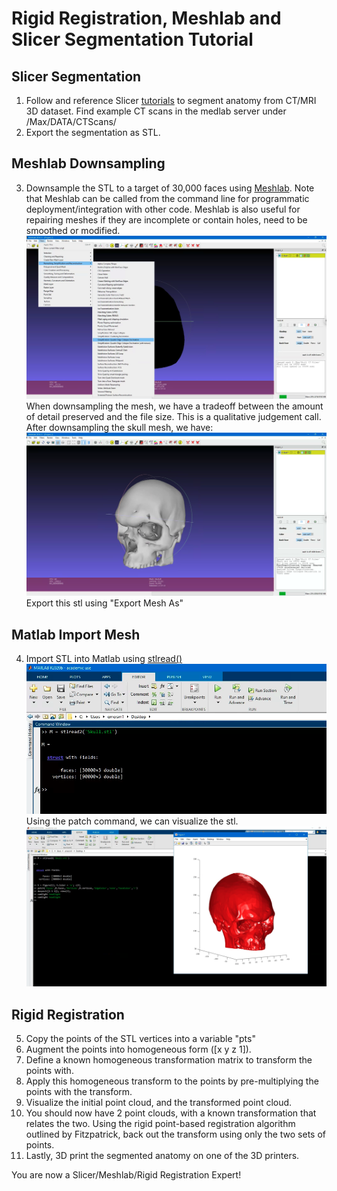 # Rigid Registration, Meshlab and Slicer Segmentation Tutorial

## Slicer Segmentation
1. Follow and reference Slicer [tutorials](https://slicer.readthedocs.io/en/latest/user_guide/image_segmentation.html) to segment anatomy from CT/MRI 3D dataset. Find example CT scans in the medlab server under /Max/DATA/CTScans/
2. Export the segmentation as STL.

## Meshlab Downsampling
3. Downsample the STL to a target of 30,000 faces using [Meshlab](https://www.meshlab.net/). Note that Meshlab can be called from the command line for programmatic deployment/integration with other code. Meshlab is also useful for repairing meshes if they are incomplete or contain holes, need to be smoothed or modified.
![meshlab_screenshot](/imgs/meshlab_downsample.png)
When downsampling the mesh, we have a tradeoff between the amount of detail preserved and the file size. This is a qualitative judgement call. After downsampling the skull mesh, we have:
![downsampled_skull](/imgs/downsampled_skull.png)
Export this stl using "Export Mesh As"

## Matlab Import Mesh
4. Import STL into Matlab using [stlread()](https://www.mathworks.com/matlabcentral/fileexchange/22409-stl-file-reader)
![mesh_matlab](/imgs/mesh_matlab.png)
Using the patch command, we can visualize the stl.
![render_mesh_matlab](/imgs/render_mesh_matlab.png)

## Rigid Registration
5. Copy the points of the STL vertices into a variable "pts"
6. Augment the points into homogeneous form ([x y z 1]).
7. Define a known homogeneous transformation matrix to transform the points with.
8. Apply this homogeneous transform to the points by pre-multiplying the points with the transform.
9. Visualize the initial point cloud, and the transformed point cloud.
10. You should now have 2 point clouds, with a known transformation that relates the two. Using the rigid point-based registration algorithm outlined by Fitzpatrick, back out the transform using only the two sets of points.
11. Lastly, 3D print the segmented anatomy on one of the 3D printers.

You are now a Slicer/Meshlab/Rigid Registration Expert!
